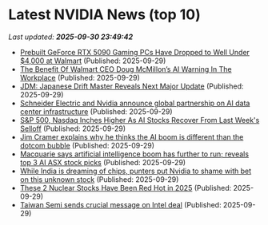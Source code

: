 # Latest NVIDIA News (top 10)
_Last updated: **2025-09-30 23:49:42**_

- [Prebuilt GeForce RTX 5090 Gaming PCs Have Dropped to Well Under $4,000 at Walmart](https://www.ign.com/articles/prebuilt-geforce-rtx-5090-gaming-pcs-have-dropped-to-well-under-4000-at-walmart) (Published: 2025-09-29)
- [The Benefit Of Walmart CEO Doug McMillon’s AI Warning In The Workplace](https://www.forbes.com/sites/julianhayesii/2025/09/29/the-benefit-of-walmart-ceo-doug-mcmillons-ai-warning-in-the-workplace/) (Published: 2025-09-29)
- [JDM: Japanese Drift Master Reveals Next Major Update](https://bleedingcool.com/games/jdm-japanese-drift-master-reveals-next-major-update/) (Published: 2025-09-29)
- [Schneider Electric and Nvidia announce global partnership on AI data center infrastructure](https://www.digitimes.com/news/a20250926VL202/schneider-electric-nvidia-partnership-infrastructure-data-center.html) (Published: 2025-09-29)
- [S&P 500, Nasdaq Inches Higher As AI Stocks Recover From Last Week's Selloff](https://finance.yahoo.com/news/p-500-nasdaq-inches-higher-231049428.html) (Published: 2025-09-29)
- [Jim Cramer explains why he thinks the AI boom is different than the dotcom bubble](https://www.cnbc.com/2025/09/29/jim-cramer-explains-why-he-thinks-the-ai-boom-is-different-than-the-dotcom-bubble.html) (Published: 2025-09-29)
- [Macquarie says artificial intelligence boom has further to run; reveals top 3 AI ASX stock picks](https://www.fool.com.au/2025/09/30/macquarie-says-artificial-intelligence-boom-has-further-to-run-reveals-top-3-ai-asx-stock-picks/) (Published: 2025-09-29)
- [While India is dreaming of chips, punters put Nvidia to shame with bet on this unknown stock](https://economictimes.indiatimes.com/prime/money-and-markets/this-nvidia-inspired-chip-stock-is-up-450x-in-18-months-but-theres-a-catch/primearticleshow/124210558.cms) (Published: 2025-09-29)
- [These 2 Nuclear Stocks Have Been Red Hot in 2025](https://finance.yahoo.com/news/2-nuclear-stocks-red-hot-222700753.html) (Published: 2025-09-29)
- [Taiwan Semi sends crucial message on Intel deal](https://biztoc.com/x/014366306f0608a3) (Published: 2025-09-29)
